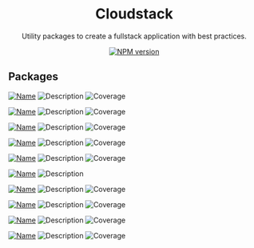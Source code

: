 <h1 align="center">Cloudstack </h1>

<p align="center">
  Utility packages to create a fullstack application with best practices.
</p>

<p align="center">
  <a href="https://www.npmjs.com/package/@kevinmarrec/create-cloudstack-app">
    <img src="https://img.shields.io/npm/v/@kevinmarrec/create-cloudstack-app?color=007acc&amp;label=" alt="NPM version">
  </a>
</p>

## Packages

[![Name](https://img.shields.io/badge/%40kevinmarrec%2Fcreate--cloudstack--app-0?label=npm&color=blue)](https://www.npmjs.com/package/@kevinmarrec/create-cloudstack-app)
![Description](https://img.shields.io/badge/CLI-0?label=description&color=lightgray)
![Coverage](https://img.shields.io/badge/dynamic/json?url=https%3A%2F%2Fgist.githubusercontent.com%2Fkevinmarrec%2F7af6e73961e829b9e0835cdaead60ad3%2Fraw%2Fcloudstack.coverage.json&query=%24%5Bpackages%2Fcreate-app%5D&suffix=%25&label=coverage&color=238636)

[![Name](https://img.shields.io/badge/%40kevinmarrec%2Fcloudstack--eslint--config-0?label=npm&color=blue)](https://www.npmjs.com/package/@kevinmarrec/cloudstack-eslint-config)
![Description](https://img.shields.io/badge/ESLint%20config-0?label=description&color=lightgray)
![Coverage](https://img.shields.io/badge/dynamic/json?url=https%3A%2F%2Fgist.githubusercontent.com%2Fkevinmarrec%2F7af6e73961e829b9e0835cdaead60ad3%2Fraw%2Fcloudstack.coverage.json&query=%24%5Bpackages%2Feslint-config%5D&suffix=%25&label=coverage&color=238636)

[![Name](https://img.shields.io/badge/%40kevinmarrec%2Fcloudstack--knip--config-0?label=npm&color=blue)](https://www.npmjs.com/package/@kevinmarrec/cloudstack-knip-config)
![Description](https://img.shields.io/badge/Knip%20config-0?label=description&color=lightgray)
![Coverage](https://img.shields.io/badge/dynamic/json?url=https%3A%2F%2Fgist.githubusercontent.com%2Fkevinmarrec%2F7af6e73961e829b9e0835cdaead60ad3%2Fraw%2Fcloudstack.coverage.json&query=%24%5Bpackages%2Fknip-config%5D&suffix=%25&label=coverage&color=238636)

[![Name](https://img.shields.io/badge/%40kevinmarrec%2Fcloudstack--stylelint--config-0?label=npm&color=blue)](https://www.npmjs.com/package/@kevinmarrec/cloudstack-stylelint-config)
![Description](https://img.shields.io/badge/Stylelint%20config-0?label=description&color=lightgray)
![Coverage](https://img.shields.io/badge/dynamic/json?url=https%3A%2F%2Fgist.githubusercontent.com%2Fkevinmarrec%2F7af6e73961e829b9e0835cdaead60ad3%2Fraw%2Fcloudstack.coverage.json&query=%24%5Bpackages%2Fstylelint-config%5D&suffix=%25&label=coverage&color=238636)

[![Name](https://img.shields.io/badge/%40kevinmarrec%2Fcloudstack--taze--config-0?label=npm&color=blue)](https://www.npmjs.com/package/@kevinmarrec/cloudstack-taze-config)
![Description](https://img.shields.io/badge/Taze%20config-0?label=description&color=lightgray)
![Coverage](https://img.shields.io/badge/dynamic/json?url=https%3A%2F%2Fgist.githubusercontent.com%2Fkevinmarrec%2F7af6e73961e829b9e0835cdaead60ad3%2Fraw%2Fcloudstack.coverage.json&query=%24%5Bpackages%2Ftaze-config%5D&suffix=%25&label=coverage&color=238636)

[![Name](https://img.shields.io/badge/%40kevinmarrec%2Fcloudstack--tsconfig-0?label=npm&color=blue)](https://www.npmjs.com/package/@kevinmarrec/cloudstack-tsconfig)
![Description](https://img.shields.io/badge/TypeScript%20config-0?label=description&color=lightgray)

[![Name](https://img.shields.io/badge/%40kevinmarrec%2Fcloudstack--unocss--config-0?label=npm&color=blue)](https://www.npmjs.com/package/@kevinmarrec/cloudstack-unocss-config)
![Description](https://img.shields.io/badge/UnoCSS%20config-0?label=description&color=lightgray)
![Coverage](https://img.shields.io/badge/dynamic/json?url=https%3A%2F%2Fgist.githubusercontent.com%2Fkevinmarrec%2F7af6e73961e829b9e0835cdaead60ad3%2Fraw%2Fcloudstack.coverage.json&query=%24%5Bpackages%2Funocss-config%5D&suffix=%25&label=coverage&color=238636)

[![Name](https://img.shields.io/badge/%40kevinmarrec%2Fcloudstack--unocss--preset-0?label=npm&color=blue)](https://www.npmjs.com/package/@kevinmarrec/cloudstack-unocss-preset)
![Description](https://img.shields.io/badge/UnoCSS%20preset-0?label=description&color=lightgray)
![Coverage](https://img.shields.io/badge/dynamic/json?url=https%3A%2F%2Fgist.githubusercontent.com%2Fkevinmarrec%2F7af6e73961e829b9e0835cdaead60ad3%2Fraw%2Fcloudstack.coverage.json&query=%24%5Bpackages%2Funocss-preset%5D&suffix=%25&label=coverage&color=238636)

[![Name](https://img.shields.io/badge/%40kevinmarrec%2Fcloudstack--vite--config-0?label=npm&color=blue)](https://www.npmjs.com/package/@kevinmarrec/cloudstack-vite-config)
![Description](https://img.shields.io/badge/Vite%20config-0?label=description&color=lightgray)
![Coverage](https://img.shields.io/badge/dynamic/json?url=https%3A%2F%2Fgist.githubusercontent.com%2Fkevinmarrec%2F7af6e73961e829b9e0835cdaead60ad3%2Fraw%2Fcloudstack.coverage.json&query=%24%5Bpackages%2Fvite-config%5D&suffix=%25&label=coverage&color=238636)

[![Name](https://img.shields.io/badge/%40kevinmarrec%2Fcloudstack--vite--plugin-0?label=npm&color=blue)](https://www.npmjs.com/package/@kevinmarrec/cloudstack-vite-plugin)
![Description](https://img.shields.io/badge/Vite%20plugin-0?label=description&color=lightgray)
![Coverage](https://img.shields.io/badge/dynamic/json?url=https%3A%2F%2Fgist.githubusercontent.com%2Fkevinmarrec%2F7af6e73961e829b9e0835cdaead60ad3%2Fraw%2Fcloudstack.coverage.json&query=%24%5Bpackages%2Fvite-plugin%5D&suffix=%25&label=coverage&color=238636)
